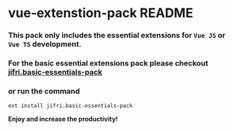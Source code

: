 # vue-extenstion-pack README

### This pack only includes the essential extensions for `Vue JS` or `Vue TS` development.

### For the basic essential extensions pack please checkout [jifri.basic-essentials-pack](https://marketplace.visualstudio.com/items?itemName=jifri.basic-essentials-pack)

### or run the command

```console
ext install jifri.basic-essentials-pack
```

**Enjoy and increase the productivity!**
